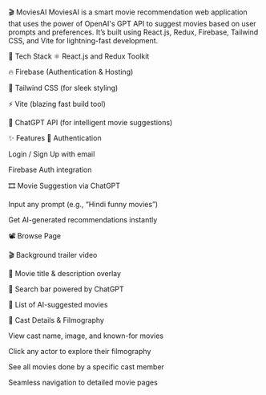 🎬 MoviesAI
MoviesAI is a smart movie recommendation web application that uses the power of OpenAI's GPT API to suggest movies based on user prompts and preferences. It’s built using React.js, Redux, Firebase, Tailwind CSS, and Vite for lightning-fast development.

🚀 Tech Stack
⚛️ React.js and Redux Toolkit

🔥 Firebase (Authentication & Hosting)

💨 Tailwind CSS (for sleek styling)

⚡ Vite (blazing fast build tool)

🧠 ChatGPT API (for intelligent movie suggestions)

✨ Features
🔐 Authentication

Login / Sign Up with email

Firebase Auth integration

🎞️ Movie Suggestion via ChatGPT

Input any prompt (e.g., “Hindi funny movies”)

Get AI-generated recommendations instantly

📽️ Browse Page

🎬 Background trailer video

🧾 Movie title & description overlay

🎯 Search bar powered by ChatGPT

📜 List of AI-suggested movies

👥 Cast Details & Filmography

View cast name, image, and known-for movies

Click any actor to explore their filmography

See all movies done by a specific cast member

Seamless navigation to detailed movie pages
